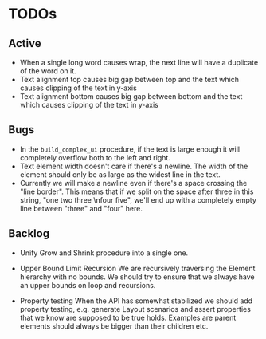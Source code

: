 # TODOs

## Active
* When a single long word causes wrap, the next line will have a duplicate of the word on it.
* Text alignment top causes big gap between top and the text which causes clipping of the text in y-axis
* Text alignment bottom causes big gap between bottom and the text which causes clipping of the text in y-axis

## Bugs
* In the `build_complex_ui` procedure, if the text is large enough it will completely overflow
    both to the left and right.
* Text element width doesn't care if there's a newline. The width of the element should only be as large
    as the widest line in the text.
* Currently we will make a newline even if there's a space crossing the "line border".
    This means that if we split on the space after three in this string, "one two three \nfour five",
    we'll end up with a completely empty line between "three" and "four" here.

## Backlog
* Unify Grow and Shrink procedure into a single one.

* Upper Bound Limit Recursion
    We are recursively traversing the Element hierarchy with no bounds. We should try to ensure that we always have an upper bounds on loop 
    and recursions.

* Property testing
    When the API has somewhat stabilized we should add property testing, e.g. generate Layout scenarios and assert properties
    that we know are supposed to be true holds. Examples are parent elements should always be bigger than their children etc.

